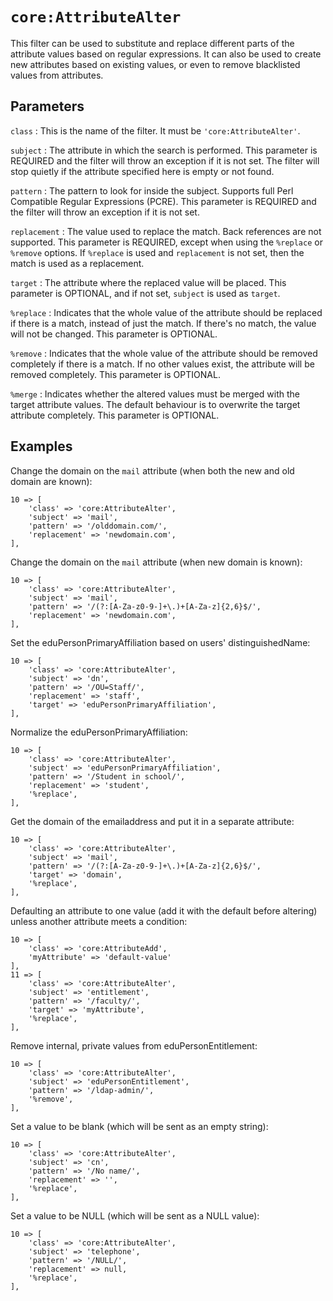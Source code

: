 `core:AttributeAlter`
=====================

This filter can be used to substitute and replace different parts of the attribute values based on regular expressions.
It can also be used to create new attributes based on existing values, or even to remove blacklisted values from
attributes.

Parameters
----------

`class`
:   This is the name of the filter.
    It must be `'core:AttributeAlter'`.

`subject`
:   The attribute in which the search is performed.
    This parameter is REQUIRED and the filter will throw an exception if it is not set. The filter will
    stop quietly if the attribute specified here is empty or not found.

`pattern`
:   The pattern to look for inside the subject. Supports full Perl Compatible Regular Expressions (PCRE).
    This parameter is REQUIRED and the filter will throw an exception if it is not set.

`replacement`
:   The value used to replace the match. Back references are not supported.
    This parameter is REQUIRED, except when using the `%replace` or `%remove` options. If `%replace` is used and
    `replacement` is not set, then the match is used as a replacement.

`target`
:   The attribute where the replaced value will be placed.
    This parameter is OPTIONAL, and if not set, `subject` is used as `target`.

`%replace`
:   Indicates that the whole value of the attribute should be replaced if there is a match,
    instead of just the match. If there's no match, the value will not be changed. This parameter is OPTIONAL.

`%remove`
:   Indicates that the whole value of the attribute should be removed completely if there is a match.
    If no other values exist, the attribute will be removed completely.
    This parameter is OPTIONAL.

`%merge`
:   Indicates whether the altered values must be merged with the target attribute values. The default
    behaviour is to overwrite the target attribute completely.
    This parameter is OPTIONAL.

Examples
--------

Change the domain on the `mail` attribute (when both the new and old domain are known):

    10 => [
        'class' => 'core:AttributeAlter',
        'subject' => 'mail',
        'pattern' => '/olddomain.com/',
        'replacement' => 'newdomain.com',
    ],

Change the domain on the `mail` attribute (when new domain is known):

    10 => [
        'class' => 'core:AttributeAlter',
        'subject' => 'mail',
        'pattern' => '/(?:[A-Za-z0-9-]+\.)+[A-Za-z]{2,6}$/',
        'replacement' => 'newdomain.com',
    ],

Set the eduPersonPrimaryAffiliation based on users' distinguishedName:

    10 => [
        'class' => 'core:AttributeAlter',
        'subject' => 'dn',
        'pattern' => '/OU=Staff/',
        'replacement' => 'staff',
        'target' => 'eduPersonPrimaryAffiliation',
    ],

Normalize the eduPersonPrimaryAffiliation:

    10 => [
        'class' => 'core:AttributeAlter',
        'subject' => 'eduPersonPrimaryAffiliation',
        'pattern' => '/Student in school/',
        'replacement' => 'student',
        '%replace',
    ],

Get the domain of the emailaddress and put it in a separate attribute:

    10 => [
        'class' => 'core:AttributeAlter',
        'subject' => 'mail',
        'pattern' => '/(?:[A-Za-z0-9-]+\.)+[A-Za-z]{2,6}$/',
        'target' => 'domain',
        '%replace',
    ],

Defaulting an attribute to one value (add it with the default before altering)
unless another attribute meets a condition:

    10 => [
        'class' => 'core:AttributeAdd',
        'myAttribute' => 'default-value'
    ],
    11 => [
        'class' => 'core:AttributeAlter',
        'subject' => 'entitlement',
        'pattern' => '/faculty/',
        'target' => 'myAttribute',
        '%replace',
    ],

Remove internal, private values from eduPersonEntitlement:

    10 => [
        'class' => 'core:AttributeAlter',
        'subject' => 'eduPersonEntitlement',
        'pattern' => '/ldap-admin/',
        '%remove',
    ],

Set a value to be blank (which will be sent as an empty string):

    10 => [
        'class' => 'core:AttributeAlter',
        'subject' => 'cn',
        'pattern' => '/No name/',
        'replacement' => '',
        '%replace',
    ],

Set a value to be NULL (which will be sent as a NULL value):

    10 => [
        'class' => 'core:AttributeAlter',
        'subject' => 'telephone',
        'pattern' => '/NULL/',
        'replacement' => null,
        '%replace',
    ],
